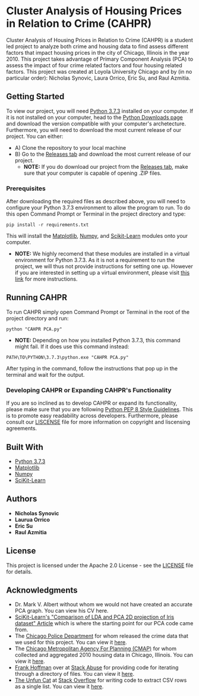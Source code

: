 # Cluster Analysis of Housing Prices in Relation to Crime (CAHPR)

Cluster Analysis of Housing Prices in Relation to Crime (CAHPR) is a student led project to analyze both crime and housing data to find assess different factors that impact housing prices in the city of Chicago, Illinois in the year 2010. This project takes advantage of Primary Component Analysis (PCA) to assess the impact of four crime related factors and four housing related factors. This project was created at Loyola University Chicago and by (in no particular order): Nicholas Synovic, Laura Orrico, Eric Su, and Raul Azmitia.

## Getting Started

To view our project, you will need [Python 3.7.3](https://www.python.org/) installed on your computer. If it is not installed on your computer, head to the [Python Downloads page](https://www.python.org/downloads/release/python-373/) and download the version compatible with your computer's archetecture. Furthermore, you will need to download the most current release of our project. You can either: 
* A) Clone the repository to your local machine 
* B) Go to the [Releases tab](https://github.com/NicholasSynovic/Cluster-Analysis-of-Housing-Prices-in-Relation-to-Crime/releases) and download the most current release of our project. 
  * **NOTE:** If you do download our project from the [Releases tab](https://github.com/NicholasSynovic/Cluster-Analysis-of-Housing-Prices-in-Relation-to-Crime/releases), make sure that your computer is capable of opening .ZIP files.

### Prerequisites

After downloading the required files as described above, you will need to configure your Python 3.7.3 environment to allow the program to run. To do this open Command Prompt or Terminal in the project directory and type:

```
pip install -r requirements.txt
```

This will install the [Matplotlib](https://matplotlib.org/), [Numpy](http://www.numpy.org/), and [Scikit-Learn](https://scikit-learn.org/stable/) modules onto your computer. 
  * **NOTE:** We highly recomend that these modules are installed in a virtual environment for Python 3.7.3. As it is not a requirement to run the project, we will thus not provide instructions for setting one up. However if you are interested in setting up a virtual environment, please visit [this link](https://docs.python-guide.org/dev/virtualenvs/) for more instructions.

## Running CAHPR

To run CAHPR simply open Command Prompt or Terminal in the root of the project directory and run:

```
python "CAHPR PCA.py"
```

  * **NOTE:** Depending on how you installed Python 3.7.3, this command might fail. If it does use this command instead:

```
PATH\TO\PYTHON\3.7.3\python.exe "CAHPR PCA.py"
```

After typing in the command, follow the instructions that pop up in the terminal and wait for the output.

### Developing CAHPR or Expanding CAHPR's Functionality

If you are so inclined as to develop CAHPR or expand its functionality, please make sure that you are following [Python PEP 8 Style Guidelines](https://www.python.org/dev/peps/pep-0008/). This is to promote easy readability across developers. Furthermore, please consult our [LISCENSE](LICENSE) file for more information on copyright and liscensing agreements.

## Built With

* [Python 3.7.3](https://www.python.org/downloads/release/python-373/)
* [Matplotlib](https://matplotlib.org/)
* [Numpy](http://www.numpy.org/)
* [SciKit-Learn](https://scikit-learn.org/)

## Authors

* **Nicholas Synovic**
* **Laurua Orrico**
* **Eric Su**
* **Raul Azmitia**

## License

This project is licensed under the Apache 2.0 License - see the [LICENSE](LICENSE) file for details.

## Acknowledgments

* Dr. Mark V. Albert without whom we would not have created an accurate PCA graph. You can view his CV here.
* [SciKit-Learn's "Comparison of LDA and PCA 2D projection of Iris dataset" Article](https://scikit-learn.org/stable/auto_examples/decomposition/plot_pca_vs_lda.html) which is where the starting point for our PCA code came from.
* The [Chicago Police Department](https://home.chicagopolice.org/) for whom released the crime data that we used for this project. You can view it [here](https://data.cityofchicago.org/Public-Safety/Crimes-2001-to-present/ijzp-q8t2).
* The [Chicago Metropolitan Agency For Planning (CMAP)](https://www.cmap.illinois.gov/) for whom collected and aggregated 2010 housing data in Chicago, Illinois. You can view it [here](https://www.cmap.illinois.gov/data/demographics/census/2010-census-analysis).
* [Frank Hoffman](https://twitter.com/hofmannedv) over at [Stack Abuse](https://stackabuse.com/) for providing code for iterating through a directory of files. You can view it [here](https://stackabuse.com/python-list-files-in-a-directory/).
* [The Unfun Cat](https://stackoverflow.com/users/992687/the-unfun-cat) at [Stack Overflow](https://stackoverflow.com/) for writing code to extract CSV rows as a single list. You can view it [here](https://stackoverflow.com/a/13428369/11229402).
